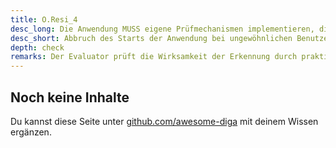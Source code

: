 ```yaml
---
title: O.Resi_4
desc_long: Die Anwendung MUSS eigene Prüfmechanismen implementieren, die beim Start der Anwendung feststellen, ob sie unter ungewöhnlichen Benutzerrechten gestartet ist. Wenn die Anwendung feststellt, dass dies der Fall ist, MUSS sie sich sofort beenden.
desc_short: Abbruch des Starts der Anwendung bei ungewöhnlichen Benutzerrechten.
depth: check
remarks: Der Evaluator prüft die Wirksamkeit der Erkennung durch praktische Tests (vergleiche O.Resi_5).
---
```


## Noch keine Inhalte

Du kannst diese Seite unter [github.com/awesome-diga](https://github.com/awesome-diga/tr-faq) mit deinem Wissen ergänzen.
